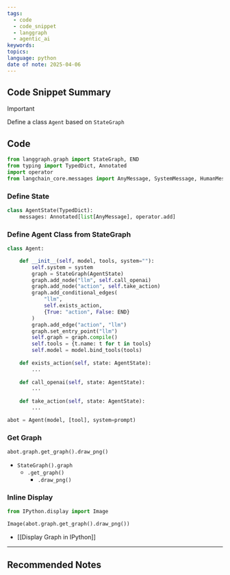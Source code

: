 ```yaml
---
tags:
  - code
  - code_snippet
  - langgraph
  - agentic_ai
keywords: 
topics: 
language: python
date of note: 2025-04-06
---
```


## Code Snippet Summary

>[!important]
>Define a class `Agent` based on `StateGraph` 


## Code

```python
from langgraph.graph import StateGraph, END
from typing import TypedDict, Annotated
import operator
from langchain_core.messages import AnyMessage, SystemMessage, HumanMessage, ToolMessage
```

### Define State

```python
class AgentState(TypedDict):
    messages: Annotated[list[AnyMessage], operator.add]
```

### Define Agent Class from StateGraph

```python
class Agent:

    def __init__(self, model, tools, system=""):
        self.system = system
        graph = StateGraph(AgentState)
        graph.add_node("llm", self.call_openai)
        graph.add_node("action", self.take_action)
        graph.add_conditional_edges(
            "llm",
            self.exists_action,
            {True: "action", False: END}
        )
        graph.add_edge("action", "llm")
        graph.set_entry_point("llm")
        self.graph = graph.compile()
        self.tools = {t.name: t for t in tools}
        self.model = model.bind_tools(tools)
        
    def exists_action(self, state: AgentState):
	    ...
	
	def call_openai(self, state: AgentState):
		...
		
	def take_action(self, state: AgentState):
		...
```

```python
abot = Agent(model, [tool], system=prompt)
```

### Get Graph

```python
abot.graph.get_graph().draw_png()
```

- `StateGraph().graph`
	- `.get_graph()`
		- `.draw_png()`


### Inline Display

```python
from IPython.display import Image

Image(abot.graph.get_graph().draw_png())
```

- [[Display Graph in IPython]]




-----------
##  Recommended Notes


